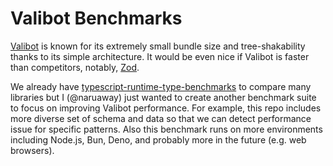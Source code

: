 # Valibot Benchmarks

[Valibot](https://github.com/fabian-hiller/valibot) is known for its extremely small bundle size and tree-shakability thanks to its simple architecture.
It would be even nice if Valibot is faster than competitors, notably, [Zod](https://github.com/colinhacks/zod).

We already have [typescript-runtime-type-benchmarks](https://github.com/moltar/typescript-runtime-type-benchmarks) to compare many libraries but I (@naruaway) just wanted to create another benchmark suite to focus on improving Valibot performance. For example, this repo includes more diverse set of schema and data so that we can detect performance issue for specific patterns. Also this benchmark runs on more environments including Node.js, Bun, Deno, and probably more in the future (e.g. web browsers).
